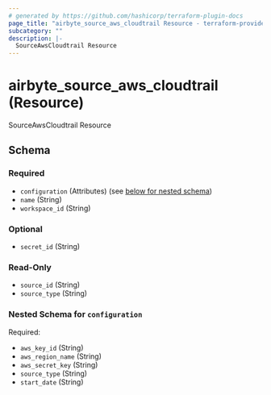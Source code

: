 ```yaml
---
# generated by https://github.com/hashicorp/terraform-plugin-docs
page_title: "airbyte_source_aws_cloudtrail Resource - terraform-provider-airbyte"
subcategory: ""
description: |-
  SourceAwsCloudtrail Resource
---
```


# airbyte_source_aws_cloudtrail (Resource)

SourceAwsCloudtrail Resource



<!-- schema generated by tfplugindocs -->
## Schema

### Required

- `configuration` (Attributes) (see [below for nested schema](#nestedatt--configuration))
- `name` (String)
- `workspace_id` (String)

### Optional

- `secret_id` (String)

### Read-Only

- `source_id` (String)
- `source_type` (String)

<a id="nestedatt--configuration"></a>
### Nested Schema for `configuration`

Required:

- `aws_key_id` (String)
- `aws_region_name` (String)
- `aws_secret_key` (String)
- `source_type` (String)
- `start_date` (String)


